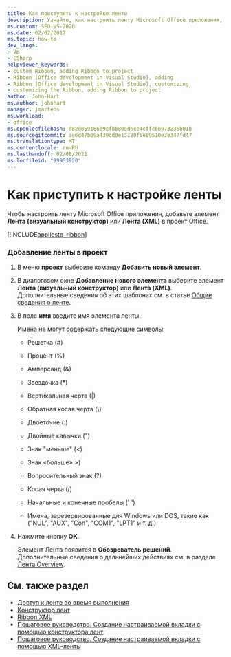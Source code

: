 ```yaml
---
title: Как приступить к настройке ленты
description: Узнайте, как настроить ленту Microsoft Office приложения, добавить в проект Office элемент Лента (визуальный конструктор) или лента (XML).
ms.custom: SEO-VS-2020
ms.date: 02/02/2017
ms.topic: how-to
dev_langs:
- VB
- CSharp
helpviewer_keywords:
- custom Ribbon, adding Ribbon to project
- Ribbon [Office development in Visual Studio], adding
- Ribbon [Office development in Visual Studio], customizing
- customizing the Ribbon, adding Ribbon to project
author: John-Hart
ms.author: johnhart
manager: jmartens
ms.workload:
- office
ms.openlocfilehash: d82d059166b9efbb80ed6ce4cffcbb973235b01b
ms.sourcegitcommit: ae6d47b09a439cd0e13180f5e89510e3e347fd47
ms.translationtype: MT
ms.contentlocale: ru-RU
ms.lasthandoff: 02/08/2021
ms.locfileid: "99953920"
---
```

# <a name="how-to-get-started-customizing-the-ribbon"></a>Как приступить к настройке ленты
  Чтобы настроить ленту Microsoft Office приложения, добавьте элемент **Лента (визуальный конструктор)** или **Лента (XML)** в проект Office.

 [!INCLUDE[appliesto_ribbon](../vsto/includes/appliesto-ribbon-md.md)]

### <a name="to-add-a-ribbon-to-a-project"></a>Добавление ленты в проект

1. В меню **проект** выберите команду **Добавить новый элемент**.

2. В диалоговом окне **Добавление нового элемента** выберите элемент **Лента (визуальный конструктор)** или **Лента (XML)**. Дополнительные сведения об этих шаблонах см. в статье [Общие сведения о ленте](../vsto/ribbon-overview.md).

3. В поле **имя** введите имя элемента ленты.

    Имена не могут содержать следующие символы:

   - Решетка (#)

   - Процент (%)

   - Амперсанд (&)

   - Звездочка (*)

   - Вертикальная черта (|)

   - Обратная косая черта (\\)

   - Двоеточие (:)

   - Двойные кавычки (")

   - Знак "меньше" (\<)

   - Знак «больше» >)

   - Вопросительный знак (?)

   - Косая черта (/)

   - Начальные и конечные пробелы (' ')

   - Имена, зарезервированные для Windows или DOS, такие как ("NUL", "AUX", "Con", "COM1", "LPT1" и т. д.)

4. Нажмите кнопку **OK**.

   Элемент Лента появится в **Обозреватель решений**. Дополнительные сведения о дальнейших действиях см. в разделе [Лента Overview](../vsto/ribbon-overview.md).

## <a name="see-also"></a>См. также раздел
- [Доступ к ленте во время выполнения](../vsto/accessing-the-ribbon-at-run-time.md)
- [Конструктор лент](../vsto/ribbon-designer.md)
- [Ribbon XML](../vsto/ribbon-xml.md)
- [Пошаговое руководство. Создание настраиваемой вкладки с помощью конструктора лент](../vsto/walkthrough-creating-a-custom-tab-by-using-the-ribbon-designer.md)
- [Пошаговое руководство. Создание настраиваемой вкладки с помощью XML-ленты](../vsto/walkthrough-creating-a-custom-tab-by-using-ribbon-xml.md)
